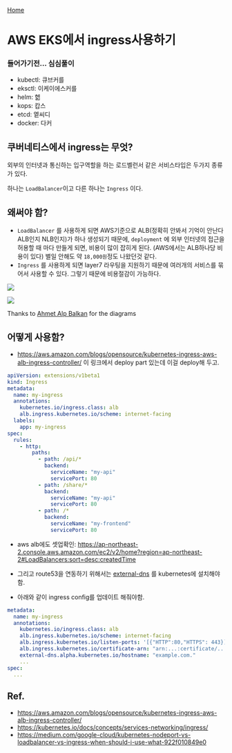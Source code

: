 [Home](/README.md)

# AWS EKS에서 ingress사용하기



### 들어가기전… 심심풀이

- kubectl: 큐브커를
- eksctl: 이케이에스커를
- helm: 헮
- kops: 캅스
- etcd: 엩씨디
- docker: 다커



## 쿠버네티스에서 ingress는 무엇?

외부의 인터넷과 통신하는 입구역할을 하는 로드벨런서 같은 서비스타입은 두가지 종류가 있다.

하나는 `LoadBalancer`이고 다른 하나는 `Ingress` 이다.



## 왜써야 함?

* `LoadBalancer` 를 사용하게 되면 AWS기준으로 ALB(정확히 안봐서 기억이 안난다 ALB인지 NLB인지)가 하나 생성되기 때문에, `deployment` 에 외부 인터넷의 접근을 허용할 때 마다 만들게 되면, 비용이 많이 잡히게 된다. (AWS에서는 ALB하나당 비용이 있다) 별일 안해도 약 `18,000원`정도 나왔던것 같다.
* `Ingress` 를 사용하게 되면 layer7 라우팅을 지원하기 때문에 여러개의 서비스를 묶어서 사용할 수 있다. 그렇기 때문에 비용절감이 가능하다.

![](https://cdn-images-1.medium.com/max/1600/1*P-10bQg_1VheU9DRlvHBTQ.png)

![](https://cdn-images-1.medium.com/max/2400/1*KIVa4hUVZxg-8Ncabo8pdg.png)

Thanks to [Ahmet Alp Balkan](https://medium.com/@ahmetb) for the diagrams





## 어떻게 사용함?

* https://aws.amazon.com/blogs/opensource/kubernetes-ingress-aws-alb-ingress-controller/ 이 링크에서 deploy part 있는데 이걸 deploy해 두고.

```yaml
apiVersion: extensions/v1beta1
kind: Ingress
metadata:
  name: my-ingress
  annotations:
    kubernetes.io/ingress.class: alb
    alb.ingress.kubernetes.io/scheme: internet-facing
  labels:
    app: my-ingress
spec:
  rules:
    - http:
        paths:
          - path: /api/*
            backend:
              serviceName: "my-api"
              servicePort: 80
          - path: /share/*
            backend:
              serviceName: "my-api"
              servicePort: 80
          - path: /*
            backend:
              serviceName: "my-frontend"
              servicePort: 80

```

* aws alb에도 셋업확인: https://ap-northeast-2.console.aws.amazon.com/ec2/v2/home?region=ap-northeast-2#LoadBalancers:sort=desc:createdTime

* 그리고 route53을 연동하기 위해서는 [external-dns](https://github.com/kubernetes-incubator/external-dns) 를 kubernetes에 설치해야함.
* 아래와 같이 ingress config를 업데이트 해줘야함. 

```yaml
metadata:
  name: my-ingress
  annotations:
    kubernetes.io/ingress.class: alb
    alb.ingress.kubernetes.io/scheme: internet-facing
    alb.ingress.kubernetes.io/listen-ports: '[{"HTTP":80,"HTTPS": 443}]'
    alb.ingress.kubernetes.io/certificate-arn: "arn:...:certificate/..."
    external-dns.alpha.kubernetes.io/hostname: "example.com."
    ...
spec:
  ...
```



## Ref.

* https://aws.amazon.com/blogs/opensource/kubernetes-ingress-aws-alb-ingress-controller/
* https://kubernetes.io/docs/concepts/services-networking/ingress/
* https://medium.com/google-cloud/kubernetes-nodeport-vs-loadbalancer-vs-ingress-when-should-i-use-what-922f010849e0

